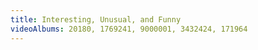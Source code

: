```yaml
---
title: Interesting, Unusual, and Funny
videoAlbums: 20180, 1769241, 9000001, 3432424, 171964
---
```


